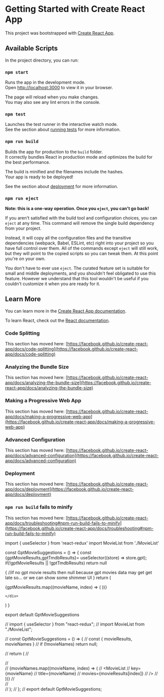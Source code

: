 # Getting Started with Create React App

This project was bootstrapped with [Create React App](https://github.com/facebook/create-react-app).

## Available Scripts

In the project directory, you can run:

### `npm start`

Runs the app in the development mode.\
Open [http://localhost:3000](http://localhost:3000) to view it in your browser.

The page will reload when you make changes.\
You may also see any lint errors in the console.

### `npm test`

Launches the test runner in the interactive watch mode.\
See the section about [running tests](https://facebook.github.io/create-react-app/docs/running-tests) for more information.

### `npm run build`

Builds the app for production to the `build` folder.\
It correctly bundles React in production mode and optimizes the build for the best performance.

The build is minified and the filenames include the hashes.\
Your app is ready to be deployed!

See the section about [deployment](https://facebook.github.io/create-react-app/docs/deployment) for more information.

### `npm run eject`

**Note: this is a one-way operation. Once you `eject`, you can't go back!**

If you aren't satisfied with the build tool and configuration choices, you can `eject` at any time. This command will remove the single build dependency from your project.

Instead, it will copy all the configuration files and the transitive dependencies (webpack, Babel, ESLint, etc) right into your project so you have full control over them. All of the commands except `eject` will still work, but they will point to the copied scripts so you can tweak them. At this point you're on your own.

You don't have to ever use `eject`. The curated feature set is suitable for small and middle deployments, and you shouldn't feel obligated to use this feature. However we understand that this tool wouldn't be useful if you couldn't customize it when you are ready for it.

## Learn More

You can learn more in the [Create React App documentation](https://facebook.github.io/create-react-app/docs/getting-started).

To learn React, check out the [React documentation](https://reactjs.org/).

### Code Splitting

This section has moved here: [https://facebook.github.io/create-react-app/docs/code-splitting](https://facebook.github.io/create-react-app/docs/code-splitting)

### Analyzing the Bundle Size

This section has moved here: [https://facebook.github.io/create-react-app/docs/analyzing-the-bundle-size](https://facebook.github.io/create-react-app/docs/analyzing-the-bundle-size)

### Making a Progressive Web App

This section has moved here: [https://facebook.github.io/create-react-app/docs/making-a-progressive-web-app](https://facebook.github.io/create-react-app/docs/making-a-progressive-web-app)

### Advanced Configuration

This section has moved here: [https://facebook.github.io/create-react-app/docs/advanced-configuration](https://facebook.github.io/create-react-app/docs/advanced-configuration)

### Deployment

This section has moved here: [https://facebook.github.io/create-react-app/docs/deployment](https://facebook.github.io/create-react-app/docs/deployment)

### `npm run build` fails to minify

This section has moved here: [https://facebook.github.io/create-react-app/docs/troubleshooting#npm-run-build-fails-to-minify](https://facebook.github.io/create-react-app/docs/troubleshooting#npm-run-build-fails-to-minify)


import { useSelector } from 'react-redux'
import MovieList from './MovieList'

const GptMovieSuggestions = () => {
  const {gptMovieResults,gptTmdbResults}= useSelector((store) => store.gpt);
  if(!gptMovieResults || !gptTmdbResults) return null 

 

  {
    //if no gpt movie results then null because gpt movies data may get get late so... or we can show some shimmer UI
  }
  return (
    <div  className='bg-black bg-opacity-80  '>
     {gptMovieResults.map((movieName, index) => (
          <MovieList
            key={movieName}
            title={movieName}
            movies={gptTmdbResults?.results[index]}
          />
        ))}

    </div>
  )
}

export default GptMovieSuggestions

// import { useSelector } from "react-redux";
// import MovieList from "./MovieList";

// const GptMovieSuggestions = () => {
//   const { movieResults, movieNames } 
//   if (!movieNames) return null;

//   return (
//     <div className="p-4 m-4 bg-black text-white bg-opacity-90">
//       <div>
//         {movieNames.map((movieName, index) => (
//           <MovieList
//             key={movieName}
//             title={movieName}
//             movies={movieResults[index]}
//           />
//         ))}
//       </div>
//     </div>
//   );
// };
// export default GptMovieSuggestions;

